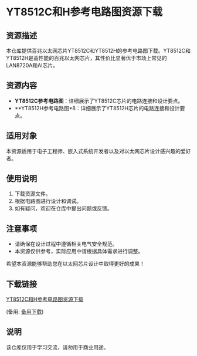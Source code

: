 # YT8512C和H参考电路图资源下载

## 资源描述

本仓库提供百兆以太网芯片YT8512C和YT8512H的参考电路图下载。YT8512C和YT8512H是高性能的百兆以太网芯片，其性价比显著优于市场上常见的LAN8720A和AI芯片。

## 资源内容

- **YT8512C参考电路图**：详细展示了YT8512C芯片的电路连接和设计要点。
- **YT8512H参考电路图*8：详细展示了YT8512H芯片的电路连接和设计要点。

## 适用对象

本资源适用于电子工程师、嵌入式系统开发者以及对以太网芯片设计感兴趣的爱好者。

## 使用说明

1. 下载资源文件。
2. 根据电路图进行设计和调试。
3. 如有疑问，欢迎在仓库中提出问题或反馈。

## 注意事项

- 请确保在设计过程中遵循相关电气安全规范。
- 本资源仅供参考，实际应用中请根据具体需求进行调整。

希望本资源能够帮助您在以太网芯片设计中取得更好的成果！

## 下载链接
[YT8512C和H参考电路图资源下载](https://pan.quark.cn/s/392a7943db91) 

(备用: [备用下载](https://pan.baidu.com/s/1-oTcRrDRYwms-hwSSXph5A?pwd=1234))

## 说明

该仓库仅用于学习交流，请勿用于商业用途。
